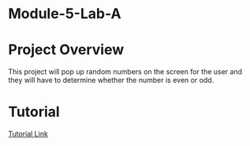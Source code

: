 # Module-5-Lab-A
# Project Overview
This project will pop up random numbers on the screen for the user and they will have to determine whether the number is even or odd.
# Tutorial
[Tutorial Link](https://docs.oracle.com/javafx/2/get_started/fxml_tutorial.htm)
